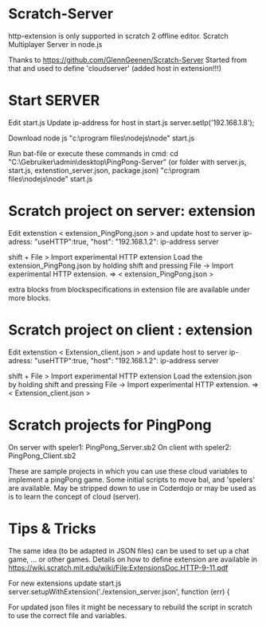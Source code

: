 # Scratch-Server
http-extension is only supported in scratch 2 offline editor.
Scratch Multiplayer Server in node.js

Thanks to https://github.com/GlennGeenen/Scratch-Server
Started from that and used to define 'cloudserver' (added host in extension!!!)


Start SERVER
============
Edit start.js
Update ip-address for host in start.js
	server.setIp('192.168.1.8');

Download node js
"c:\program files\nodejs\node" start.js

Run bat-file or execute these commands in cmd:
cd "C:\Gebruiker\admin\desktop\PingPong-Server" (or folder with server.js, start.js, extenstion_server.json, package.json)
"c:\program files\nodejs\node" start.js

Scratch project on server: extension
====================================
Edit extenstion < extension_PingPong.json > and update host to server ip-adress:
	"useHTTP":true,
	"host": "192.168.1.2": ip-address server

shift + File > Import experimental HTTP extension
Load the extension_PingPong.json by holding shift and pressing File -> Import experimental HTTP extension.
=> < extension_PingPong.json >

extra blocks from blockspecifications in extension file are available under more blocks.

Scratch project on client : extension 
=====================================
Edit extenstion < Extension_client.json > and update host to server ip-adress:
	"useHTTP":true,
	"host": "192.168.1.2": ip-address server

shift + File > Import experimental HTTP extension
Load the extension.json by holding shift and pressing File -> Import experimental HTTP extension.
=> < Extension_client.json >

Scratch projects for PingPong
=============================

On server with speler1: PingPong_Server.sb2
On client with speler2: PingPong_Client.sb2

These are sample projects in which you can use these cloud variables to implement a pingPong game.
Some initial scripts to move bal, and 'spelers' are available. May be stripped down to use in Coderdojo or may be used as is to learn the concept of cloud (server).

Tips & Tricks
=============
The same idea (to be adapted in JSON files) can be used to set up a chat game, ... or other games.
Details on how to define extension are available in https://wiki.scratch.mit.edu/wiki/File:ExtensionsDoc.HTTP-9-11.pdf

For new extensions update start.js
   server.setupWithExtension('./extension_server.json', function (err) {
   
For updated json files it might be necessary to rebuild the script in scratch to use the correct file and variables.
 